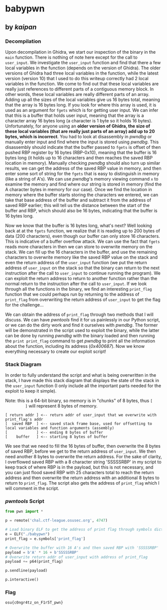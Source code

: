 # babypwn

## by *kaipan*

### Decompilation

Upon decompilation in Ghidra, we start our inspection of the binary in the `main` function. There is nothing of note here except for the call to `user_input`. We investigate the `user_input` function and find that there a few local variables in the function (depends on the version of Ghidra). The older versions of Ghidra had three local variables in the function, while the latest version (version 10) that I used to do this writeup correctly had 2 local variables in the function. We come to find out that these local variables are really just references to different parts of a contiguous memory block. In other words, these local variables are really different parts of an array. Adding up all the sizes of the local variables give us 16 bytes total, meaning that the array is 16 bytes long. If you look for where this array is used, it is used as an argument for `fgets` which is for getting user input. We can infer that this is a buffer that holds user input, meaning that the array is a character array 16 bytes long (a character is 1 byte so it holds 16 bytes). Unfortunately, for anyone using an **older version of Ghidra, the size of these local variables (that are really just parts of an array) add up to 20 bytes, which is incorrect**. You had to look at disassembly in *pwndbg* or manually enter input and find where the input is stored using *pwndbg*. This disassembly should indicate that the buffer passed to `fgets` is offset of then pushed RBP register by 16 bytes (RBP-0x10), meaning that the buffer is 16 bytes long (it holds up to 16 characters and then reaches the saved RBP location in memory). Manually checking *pwndbg* should also turn up similar results, we can get the address of the saved RBP value in memory, and then enter some sort of string for the `fgets` that is easy to distinguish in memory (like a string of A's). We can use *pwndbg*'s memory viewing command `x` to examine the memory and find where our string is stored in memory (find the A character bytes in memory for our case). Once we find the location in memory where the buffer starts storing the characters we entered, we can take that base address of the buffer and subtract it from the address of saved RBP earlier; this will tell us the distance between the start of the buffer and RBP, which should also be 16 bytes, indicating that the buffer is 16 bytes long.

Now we know that the buffer is 16 bytes long, what's next? Well looking back at at the `fgets` function, we realize that it is reading up to 200 bytes of data (200 characters), even though our buffer can only store 16 characters. This is indicative of a buffer overflow attack. We can use the fact that `fgets` reads more characters in then we can store to overwrite memory on the stack. We can fill up the 16 characters in the buffer, and use the remaining characters to overwrite memory like the saved RBP value on the stack and even the return address of the `user_input` function (we put the return address of `user_input` on the stack so that the binary can return to the next instruction after the call to `user_input` to continue running the program). We can exploit the return address to return to another function rather than the normal return to the instruction after the call to `user_input`. If we look through all the functions in the binary, we find an interesting `print_flag` function that we could perhaps run by returning to the address of `print_flag` from overwriting the return address of `user_input` to get the flag for the challenge...

We can obtain the address of `print_flag` through two methods that I will discuss. We can have *pwntools* find it for us painlessly in our Python script, or we can do the dirty work and find it ourselves with *pwndbg*. The former will be demonstrated in the script used to exploit the binary, while the latter can be done by running *pwndbg* with the binary loaded and then running the `print print_flag` command to get *pwndbg* to print all the information about the function, including its address (*0x400687*). Now we know everything necessary to create our exploit script!

### Stack Diagram

In order to fully understand the script and what is being overwritten in the stack, I have made this stack diagram that displays the state of the stack in the `user_input` function (I only include all the important parts needed for the exploit to keep it simple).

Note: this is a 64-bit binary, so memory is in "chunks" of 8 bytes, thus `[             ]` will represent 8 bytes of memory.

```
[ return addr ] <-- return addr of user_input that we overwrite with print_flag's addr
[  saved RBP  ] <-- saved stack frame base, used for offsetting to local variables and function arguments (assembly)
[             ] <-- ending 8 bytes of buffer
[    buffer   ] <-- starting 8 bytes of buffer
```

We see that we need to fill the 16 bytes of buffer, then overwrite the 8 bytes of saved RBP, before we get to the return address of `user_input`. We then need another 8 bytes to overwrite the return address. For the sake of clarity, I overflowed saved RBP with a 8 character string 'SSSSSRBP' in my script to keep track of where RBP is in the payload, but this is not necessary, and you can just flood saved RBP with 25 characters total to reach the return address and then overwrite the return address with an additional 8 bytes to return to `print_flag`. The script also gets the address of `print_flag` which I will comment in the script.

### *pwntools* Script

```python
from pwn import *

p = remote('chal.ctf-league.osusec.org', 4747)

# Load binary ELF to get the address of print flag through symbols dictionary
e = ELF("./babypwn")
print_flag = e.symbols['print_flag']

# Overwrite the buffer with 16 A's and then saved RBP with 'SSSSSRBP'
payload = b'A' * 16 + b'SSSSSRBP'
# Overwrite return addr of user_input with address of print_flag
payload += p64(print_flag)

p.sendline(payload)

p.interactive()

```

### Flag

`osu{c0ngr4tz_on_F1r5T_pwn}`